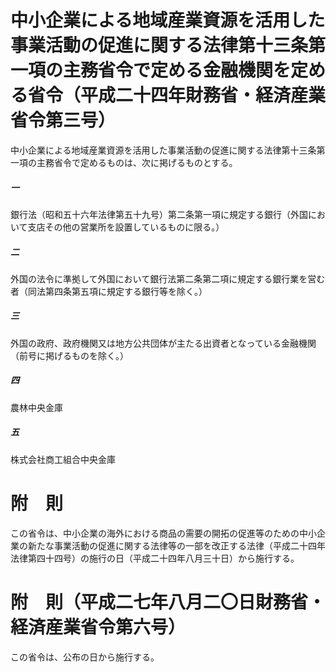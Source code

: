 # 中小企業による地域産業資源を活用した事業活動の促進に関する法律第十三条第一項の主務省令で定める金融機関を定める省令（平成二十四年財務省・経済産業省令第三号）
中小企業による地域産業資源を活用した事業活動の促進に関する法律第十三条第一項の主務省令で定めるものは、次に掲げるものとする。
##### 一
銀行法（昭和五十六年法律第五十九号）第二条第一項に規定する銀行（外国において支店その他の営業所を設置しているものに限る。）
##### 二
外国の法令に準拠して外国において銀行法第二条第二項に規定する銀行業を営む者（同法第四条第五項に規定する銀行等を除く。）
##### 三
外国の政府、政府機関又は地方公共団体が主たる出資者となっている金融機関（前号に掲げるものを除く。）
##### 四
農林中央金庫
##### 五
株式会社商工組合中央金庫
# 附　則
この省令は、中小企業の海外における商品の需要の開拓の促進等のための中小企業の新たな事業活動の促進に関する法律等の一部を改正する法律（平成二十四年法律第四十四号）の施行の日（平成二十四年八月三十日）から施行する。
# 附　則（平成二七年八月二〇日財務省・経済産業省令第六号）
この省令は、公布の日から施行する。

